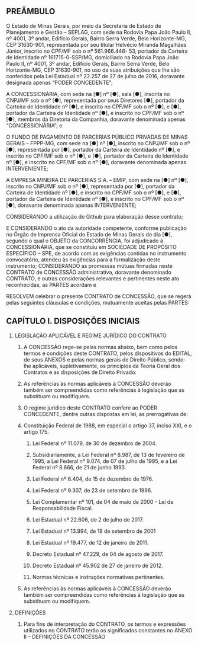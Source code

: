 ## PREÂMBULO

O Estado de Minas Gerais, por meio da Secretaria de Estado de Planejamento e Gestão – SEPLAG, com sede na Rodovia Papa João Paulo II, nº 4001, 3º andar, Edifício Gerais, Bairro Serra Verde, Belo Horizonte-MG, CEP 31630-901, representada por seu titular Helvécio Miranda Magalhães Júnior, inscrito no CPF/MF sob o nº 561.966.446- 53, portador da Carteira de Identidade nº 161715-0-SSP/MG, domiciliado na Rodovia Papa João Paulo II, nº 4001, 3º andar, Edifício Gerais, Bairro Serra Verde, Belo Horizonte-MG, CEP 31630-901, no uso de suas atribuições que lhe são conferidos pela Lei Estadual nº 22.257 de 27 de julho de 2016, doravante designada apenas “PODER CONCEDENTE”;

A CONCESSIONÁRIA, com sede na [●] nº [●], sala [●], inscrita no CNPJ/MF sob o nº [●], representada por seus Diretores [●], portador da Carteira de Identidade nº [●], e inscrito no CPF/MF sob o nº [●], e [●], portador da Carteira de Identidade nº [●], e inscrito no CPF/MF sob o nº [●], membros da Diretoria da Companhia, doravante denominada apenas “CONCESSIONÁRIA”; e

O FUNDO DE PAGAMENTO DE PARCERIAS PÚBLICO PRIVADAS DE MINAS GERAIS – FPPP-MG, com sede na [●] nº [●], inscrito no CNPJ/MF sob o nº [●], representada por [●], portador da Carteira de Identidade nº [●], e inscrito no CPF/MF sob o nº [●], e [●], portador da Carteira de Identidade nº [●], e inscrito no CPF/MF sob o nº [●], doravante denominada apenas INTERVENIENTE;

A EMPRESA MINEIRA DE PARCERIAS S.A. – EMIP, com sede na [●] nº [●], inscrito no CNPJ/MF sob o nº [●], representada por [●], portador da Carteira de Identidade nº [●], e inscrito no CPF/MF sob o nº [●], e [●], portador da Carteira de Identidade nº [●], e inscrito no CPF/MF sob o nº [●], doravante denominada apenas INTERVENIENTE;

CONSIDERANDO a utilização do Github para elaboração desse contrato;

E CONSIDERANDO o ato da autoridade competente, conforme publicação no Órgão de Imprensa Oficial do Estado de Minas Gerais do dia [●], segundo o qual o OBJETO da CONCORRÊNCIA, foi adjudicado à CONCESSIONÁRIA, que se constituiu em SOCIEDADE DE PROPÓSITO ESPECÍFICO – SPE, de acordo com as exigências contidas no instrumento convocatório, atendeu às exigências para a formalização deste instrumento;
CONSIDERANDO as promessas mútuas firmadas neste CONTRATO de CONCESSÃO administrativa, doravante denominado CONTRATO, e outras considerações relevantes e pertinentes neste ato reconhecidas, as PARTES acordam e

RESOLVEM celebrar o presente CONTRATO de CONCESSÃO, que se regerá pelas seguintes cláusulas e condições, mutuamente aceitas pelas PARTES:

## CAPÍTULO I. DISPOSIÇÕES INICIAIS

1. LEGISLAÇÃO APLICÁVEL E REGIME JURÍDICO DO CONTRATO

    1. A CONCESSÃO rege-se pelas normas abaixo, bem como pelos termos e condições deste CONTRATO, pelos dispositivos do EDITAL, de seus ANEXOS e pelas normas gerais de Direito Público, sendo-lhe aplicáveis, supletivamente, os princípios da Teoria Geral dos Contratos e as disposições de Direito Privado:
    
    1. As referências às normas aplicáveis à CONCESSÃO deverão também ser compreendidas como referências à legislação que as substituam ou modifiquem.
    
    1. O regime jurídico deste CONTRATO confere ao PODER CONCEDENTE, dentre outras dispostas em lei, as prerrogativas de:
    
    1. Constituição Federal de 1988, em especial o artigo 37, inciso XXI, e o artigo 175.
    
        1. Lei Federal nº 11.079, de 30 de dezembro de 2004.
    
        1. Subsidiariamente, a Lei Federal nº 8.987, de 13 de fevereiro de 1995, a Lei Federal nº 9.074, de 07 de julho de 1995, e a Lei Federal nº 8.666, de 21 de junho 1993.

        1. Lei Federal nº 6.404, de 15 de dezembro de 1976.
    
        1. Lei Federal nº 9.307, de 23 de setembro de 1996.
        
        1. Lei Complementar nº 101, de 04 de maio de 2000 - Lei de Responsabilidade Fiscal.

        1. Lei Estadual nº 22.606, de 2 de julho de 2017.
        
        1. Lei Estadual nº 13.994, de 18 de setembro de 2001

        1. Lei Estadual nº 19.477, de 12 de janeiro de 2011.

        1. Decreto Estadual nº 47.229, de 04 de agosto de 2017.

        1. Decreto Estadual nº 45.902 de 27 de janeiro de 2012.

        1. Normas técnicas e instruções normativas pertinentes.
   
    1. As referências às normas aplicáveis à CONCESSÃO deverão também ser compreendidas como referências à legislação que as substituam ou modifiquem.

1. DEFINIÇÕES

    1. Para fins de interpretação do CONTRATO, os termos e expressões utilizados no CONTRATO terão os significados constantes no ANEXO II – DEFINIÇÕES DA CONCESSÃO
